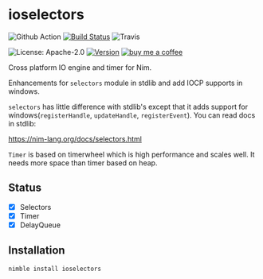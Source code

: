 # ioselectors

![Github Action](https://github.com/xflywind/ioselectors/workflows/Test%20ioselectors/badge.svg)
[![Build Status](https://dev.azure.com/xzsflywind/xlsx/_apis/build/status/xflywind.ioselectors?branchName=master)](https://dev.azure.com/xzsflywind/xlsx/_build/latest?definitionId=8&branchName=master)
![Travis](https://travis-ci.org/xflywind/ioselectors.svg?branch=master)

![License: Apache-2.0](https://img.shields.io/github/license/xflywind/ioselectors)
[![Version](https://img.shields.io/github/v/release/xflywind/ioselectors?include_prereleases)](https://github.com/pxflywind/ioselectors/releases)
[![buy me a coffee](https://img.shields.io/badge/donate-buy%20me%20a%20coffee-orange.svg)](https://github.com/planety/prologue#donate)

Cross platform IO engine and timer for Nim.

Enhancements for `selectors` module in stdlib and add IOCP supports in windows.

`selectors` has little difference with stdlib's except that it adds support for windows(`registerHandle`, `updateHandle`, `registerEvent`). You can read docs in stdlib:

https://nim-lang.org/docs/selectors.html

`Timer` is based on timerwheel which is high performance and scales well. It needs more space than timer based on heap.

## Status
- [x] Selectors
- [x] Timer
- [x] DelayQueue

## Installation

```
nimble install ioselectors
```
